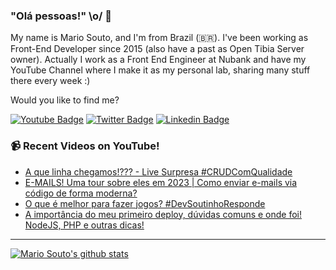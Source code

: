 ### "Olá pessoas!" \o/ 👋

My name is Mario Souto, and I'm from Brazil (🇧🇷). I've been working as Front-End Developer since 2015 (also have a past as Open Tibia Server owner). Actually I work as a Front End Engineer at Nubank and have my YouTube Channel where I make it as my personal lab, sharing many stuff there every week :)

Would you like to find me?

[![Youtube Badge](https://img.shields.io/badge/-Youtube-FF0000?style=flat-square&labelColor=FF0000&logo=youtube&logoColor=white&link=https://youtube.com/c/DevSoutinho)](https://youtube.com/c/DevSoutinho)
[![Twitter Badge](https://img.shields.io/badge/-Twitter-1ca0f1?style=flat-square&labelColor=1ca0f1&logo=twitter&logoColor=white&link=https://twitter.com/omariosouto)](https://twitter.com/omariosouto)
[![Linkedin Badge](https://img.shields.io/badge/-LinkedIn-blue?style=flat-square&logo=Linkedin&logoColor=white&link=https://www.linkedin.com/in/omariosouto)](https://www.linkedin.com/in/omariosouto)

### 📹 Recent Videos on YouTube!

<!-- YOUTUBE:START -->
- [A que linha chegamos!??? - Live Surpresa #CRUDComQualidade](https://www.youtube.com/watch?v=sJeQza4ihY8)
- [E-MAILS! Uma tour sobre eles em 2023 | Como enviar e-mails via código de forma moderna?](https://www.youtube.com/watch?v=7JnfviLThNE)
- [O que é melhor para fazer jogos? #DevSoutinhoResponde](https://www.youtube.com/watch?v=FAw_fdPpCVw)
- [A importância do meu primeiro deploy, dúvidas comuns e onde foi! NodeJS, PHP e outras dicas!](https://www.youtube.com/watch?v=pbc7NhacXmI)
<!-- YOUTUBE:END -->

____


[![Mario Souto's github stats](https://github-readme-stats.vercel.app/api?username=omariosouto&theme=dark&show_icons=true&count_private=true)](https://github.com/omariosouto)
